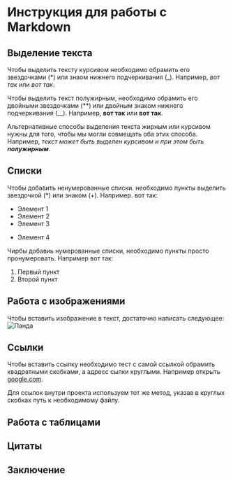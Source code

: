 # Инструкция для работы с Markdown
## Выделение текста
Чтобы выделить тексту курсивом необходимо обрамить его звездочками (*) или знаом нижнего подчеркивания (_). Например, *вот так* или _вот так_.

Чтобы выделить текст полужирным, необходимо обрамить его двойными звездочками (**) или двойным знаком нижнего подчеркивания (__). Например, **вот так** или __вот так__.

Альтернативные способы выделения текста жирным или курсивом нужны для того, чтобы мы могли совмещать оба этих способа. Например, _текст может быть выделен курсивом и при этом быть **полужирным**_.
## Списки
Чтобы добавить ненумерованные списки. необходимо пункты выделить звездочкой (*) или знаком (+). Например. вот так:
* Элемент 1
* Элемент 2
* Элемент 3
+ Элемент 4

Чирбы добавиь нумерованные списки, необходимо пункты просто пронумеровать. Например вот так:
1. Первый пункт
2. Второй пункт

## Работа с изображениями
Чтобы вставить изображение в текст, достаточно написать следующее:
![Панда](panda.jpg)
## Ссылки
Чтобы вставить ссылку необходимо тест с самой ссылкой обрамить квадратными скобками, а адресс сылки круглыми. Например открыть [google.com](http://google.com).

Для ссылок внутри проекта используем тот же метод, указав в круглых скобках путь к необходимому файлу.
## Работа с таблицами
## Цитаты
## Заключение